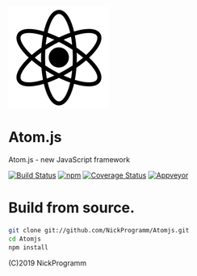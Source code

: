 ![Atom](icon.png)
# Atom.js
Atom.js - new JavaScript framework

[![Build Status](https://travis-ci.com/NickProgramm/Atomjs.svg?branch=master)](https://travis-ci.com/NickProgramm/Atomjs)
[![npm](https://nickprogramm.github.io/Atom-router.svg)](https://www.npmjs.com/package/@nickprogramm/atomjs)
[![Coverage Status](https://coveralls.io/repos/github/NickProgramm/Atomjs/badge.svg?branch=master)](https://coveralls.io/github/NickProgramm/Atomjs?branch=master)
[![Appveyor](https://ci.appveyor.com/api/projects/status/oq8dm04c5cpmtmtj?svg=true)](https://ci.appveyor.com/project/NickProgramm/atomjs)
# Build from source.
```bash
git clone git://github.com/NickProgramm/Atomjs.git
cd Atomjs
npm install
```
(C)2019 NickProgramm
